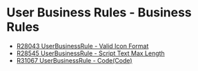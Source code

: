 # User Business Rules - Business Rules

- [R28043 UserBusinessRule - Valid Icon Format](https://github.com/ErpNetDocs/tech/blob/master/advanced/business-rules/User%20Business%20Rules%20-%20Business%20Rules/R28043-user-business-rule-valid-icon-format.md)
- [R28545 UserBusinessRule - Script Text Max Length](https://github.com/ErpNetDocs/tech/blob/master/advanced/business-rules/User%20Business%20Rules%20-%20Business%20Rules/R28545-user-business-rule-script-text-max-length.md)
- [R31067 UserBusinessRule - Code(Code)](https://github.com/ErpNetDocs/tech/blob/master/advanced/business-rules/User%20Business%20Rules%20-%20Business%20Rules/R31067-user-business-rule-code(code).md)
